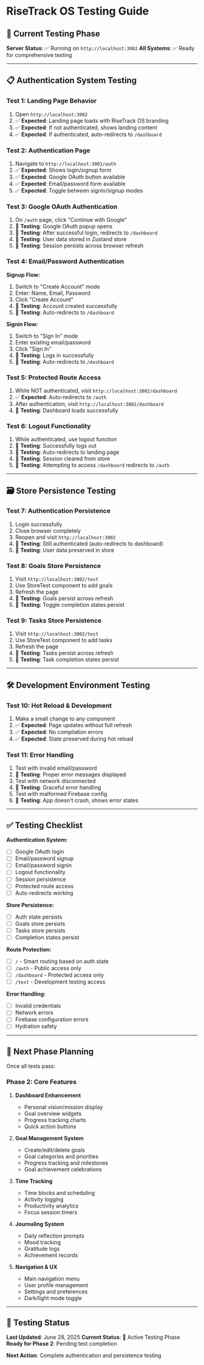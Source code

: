 # RiseTrack OS Testing Guide

## 🚀 **Current Testing Phase**

**Server Status**: ✅ Running on `http://localhost:3002`
**All Systems**: ✅ Ready for comprehensive testing

---

## 📋 **Authentication System Testing**

### **Test 1: Landing Page Behavior**
1. Open `http://localhost:3002`
2. ✅ **Expected**: Landing page loads with RiseTrack OS branding
3. ✅ **Expected**: If not authenticated, shows landing content
4. ✅ **Expected**: If authenticated, auto-redirects to `/dashboard`

### **Test 2: Authentication Page**
1. Navigate to `http://localhost:3002/auth`
2. ✅ **Expected**: Shows login/signup form
3. ✅ **Expected**: Google OAuth button available
4. ✅ **Expected**: Email/password form available
5. ✅ **Expected**: Toggle between signin/signup modes

### **Test 3: Google OAuth Authentication**
1. On `/auth` page, click "Continue with Google"
2. 🔄 **Testing**: Google OAuth popup opens
3. 🔄 **Testing**: After successful login, redirects to `/dashboard`
4. 🔄 **Testing**: User data stored in Zustand store
5. 🔄 **Testing**: Session persists across browser refresh

### **Test 4: Email/Password Authentication**
**Signup Flow:**
1. Switch to "Create Account" mode
2. Enter: Name, Email, Password
3. Click "Create Account"
4. 🔄 **Testing**: Account created successfully
5. 🔄 **Testing**: Auto-redirects to `/dashboard`

**Signin Flow:**
1. Switch to "Sign In" mode
2. Enter existing email/password
3. Click "Sign In"
4. 🔄 **Testing**: Logs in successfully
5. 🔄 **Testing**: Auto-redirects to `/dashboard`

### **Test 5: Protected Route Access**
1. While NOT authenticated, visit `http://localhost:3002/dashboard`
2. ✅ **Expected**: Auto-redirects to `/auth`
3. After authentication, visit `http://localhost:3002/dashboard`
4. 🔄 **Testing**: Dashboard loads successfully

### **Test 6: Logout Functionality**
1. While authenticated, use logout function
2. 🔄 **Testing**: Successfully logs out
3. 🔄 **Testing**: Auto-redirects to landing page
4. 🔄 **Testing**: Session cleared from store
5. 🔄 **Testing**: Attempting to access `/dashboard` redirects to `/auth`

---

## 🗃️ **Store Persistence Testing**

### **Test 7: Authentication Persistence**
1. Login successfully
2. Close browser completely
3. Reopen and visit `http://localhost:3002`
4. 🔄 **Testing**: Still authenticated (auto-redirects to dashboard)
5. 🔄 **Testing**: User data preserved in store

### **Test 8: Goals Store Persistence**
1. Visit `http://localhost:3002/test`
2. Use StoreTest component to add goals
3. Refresh the page
4. 🔄 **Testing**: Goals persist across refresh
5. 🔄 **Testing**: Toggle completion states persist

### **Test 9: Tasks Store Persistence**
1. Visit `http://localhost:3002/test`
2. Use StoreTest component to add tasks
3. Refresh the page
4. 🔄 **Testing**: Tasks persist across refresh
5. 🔄 **Testing**: Task completion states persist

---

## 🛠️ **Development Environment Testing**

### **Test 10: Hot Reload & Development**
1. Make a small change to any component
2. ✅ **Expected**: Page updates without full refresh
3. ✅ **Expected**: No compilation errors
4. ✅ **Expected**: State preserved during hot reload

### **Test 11: Error Handling**
1. Test with invalid email/password
2. 🔄 **Testing**: Proper error messages displayed
3. Test with network disconnected
4. 🔄 **Testing**: Graceful error handling
5. Test with malformed Firebase config
6. 🔄 **Testing**: App doesn't crash, shows error states

---

## ✅ **Testing Checklist**

**Authentication System:**
- [ ] Google OAuth login
- [ ] Email/password signup
- [ ] Email/password signin
- [ ] Logout functionality
- [ ] Session persistence
- [ ] Protected route access
- [ ] Auto-redirects working

**Store Persistence:**
- [ ] Auth state persists
- [ ] Goals store persists
- [ ] Tasks store persists
- [ ] Completion states persist

**Route Protection:**
- [ ] `/` - Smart routing based on auth state
- [ ] `/auth` - Public access only
- [ ] `/dashboard` - Protected access only
- [ ] `/test` - Development testing access

**Error Handling:**
- [ ] Invalid credentials
- [ ] Network errors
- [ ] Firebase configuration errors
- [ ] Hydration safety

---

## 🎯 **Next Phase Planning**

Once all tests pass:

### **Phase 2: Core Features**
1. **Dashboard Enhancement**
   - Personal vision/mission display
   - Goal overview widgets
   - Progress tracking charts
   - Quick action buttons

2. **Goal Management System**
   - Create/edit/delete goals
   - Goal categories and priorities
   - Progress tracking and milestones
   - Goal achievement celebrations

3. **Time Tracking**
   - Time blocks and scheduling
   - Activity logging
   - Productivity analytics
   - Focus session timers

4. **Journaling System**
   - Daily reflection prompts
   - Mood tracking
   - Gratitude logs
   - Achievement records

5. **Navigation & UX**
   - Main navigation menu
   - User profile management
   - Settings and preferences
   - Dark/light mode toggle

---

## 🚦 **Testing Status**

**Last Updated**: June 28, 2025
**Current Status**: 🔄 Active Testing Phase
**Ready for Phase 2**: Pending test completion

**Next Action**: Complete authentication and persistence testing
